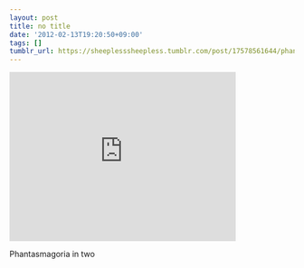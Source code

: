 ```yaml
---
layout: post
title: no title
date: '2012-02-13T19:20:50+09:00'
tags: []
tumblr_url: https://sheeplesssheepless.tumblr.com/post/17578561644/phantasmagoria-in-two
---
```

<iframe width="400" height="300" id="youtube_iframe" src="https://www.youtube.com/embed/bsO756lqfVM?feature=oembed&amp;enablejsapi=1&amp;origin=https://safe.txmblr.com&amp;wmode=opaque" frameborder="0" allow="accelerometer; autoplay; encrypted-media; gyroscope; picture-in-picture" allowfullscreen></iframe>  

Phantasmagoria in two


